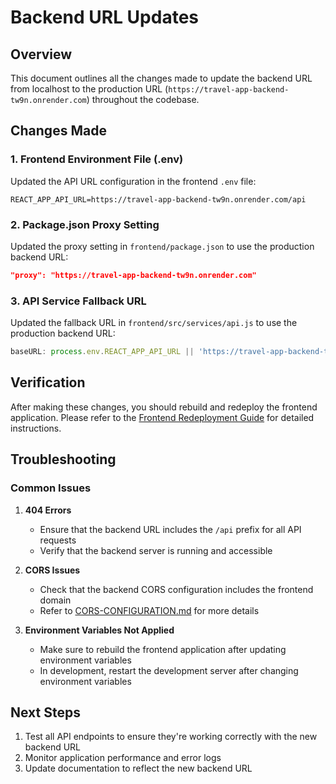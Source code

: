 # Backend URL Updates

## Overview
This document outlines all the changes made to update the backend URL from localhost to the production URL (`https://travel-app-backend-tw9n.onrender.com`) throughout the codebase.

## Changes Made

### 1. Frontend Environment File (.env)
Updated the API URL configuration in the frontend `.env` file:

```
REACT_APP_API_URL=https://travel-app-backend-tw9n.onrender.com/api
```

### 2. Package.json Proxy Setting
Updated the proxy setting in `frontend/package.json` to use the production backend URL:

```json
"proxy": "https://travel-app-backend-tw9n.onrender.com"
```

### 3. API Service Fallback URL
Updated the fallback URL in `frontend/src/services/api.js` to use the production backend URL:

```javascript
baseURL: process.env.REACT_APP_API_URL || 'https://travel-app-backend-tw9n.onrender.com/api',
```

## Verification
After making these changes, you should rebuild and redeploy the frontend application. Please refer to the [Frontend Redeployment Guide](./FRONTEND-REDEPLOYMENT.md) for detailed instructions.

## Troubleshooting

### Common Issues

1. **404 Errors**
   - Ensure that the backend URL includes the `/api` prefix for all API requests
   - Verify that the backend server is running and accessible

2. **CORS Issues**
   - Check that the backend CORS configuration includes the frontend domain
   - Refer to [CORS-CONFIGURATION.md](./CORS-CONFIGURATION.md) for more details

3. **Environment Variables Not Applied**
   - Make sure to rebuild the frontend application after updating environment variables
   - In development, restart the development server after changing environment variables

## Next Steps

1. Test all API endpoints to ensure they're working correctly with the new backend URL
2. Monitor application performance and error logs
3. Update documentation to reflect the new backend URL